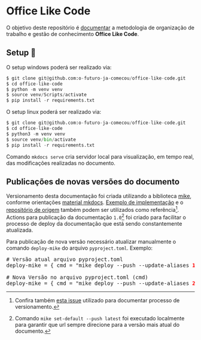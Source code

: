 Office Like Code
===

O objetivo deste repositório é [documentar](https://o-futuro-ja-comecou.github.io/office-like-code) a metodologia de organização de trabalho e gestão de conhecimento **Office Like Code**.

## Setup :open_book:

O setup windows poderá ser realizado via:

```Python
$ git clone git@github.com:o-futuro-ja-comecou/office-like-code.git
$ cd office-like-code
$ python -m venv venv
$ source venv/Scripts/activate
$ pip install -r requirements.txt
```

O setup linux poderá ser realizado via:

```Python
$ git clone git@github.com:o-futuro-ja-comecou/office-like-code.git
$ cd office-like-code
$ python3 -m venv venv
$ source venv/bin/activate
$ pip install -r requirements.txt
```

Comando `mkdocs serve` cria servidor local para visualização, em tempo real, das modificações realizadas no documento.

## Publicações de novas versões do documento

Versionamento desta documentação foi criada utilizando a biblioteca [mike](https://github.com/jimporter/mike), conforme orientações [material mkdocs](https://squidfunk.github.io/mkdocs-material/setup/setting-up-versioning/?h=version#versioning).
[Exemplo de implementação](https://squidfunk.github.io/mkdocs-material-example-versioning/0.3/) e o [repositório de origem](https://github.com/squidfunk/mkdocs-material-example-versioning) também podem ser utilizados como referência[^1].
Actions para publicação da documentação `1.0`[^2] foi criado para facilitar o processo de deploy da documentação que está sendo constantemente atualizada.

Para publicação de nova versão necessário atualizar manualmente o comando `deploy-mike` do arquivo `pyproject.toml`. Exemplo:

<pre>
# Versão atual arquivo pyproject.toml
deploy-mike = { cmd = "mike deploy --push --update-aliases <b style="color:red" >1.0</b> latest", help = "Publica documento utilizando Mkdocs e versionamento Mike." }

# Nova Versão no arquivo pyproject.toml (cmd)
deploy-mike = { cmd = "mike deploy --push --update-aliases <b style="color:red" >2.0</b> latest", help = "Publica documento utilizando Mkdocs e versionamento Mike." }
</pre>

[^1]: Confira também [esta issue](https://github.com/transparencia-mg/work-stefanini/issues/17) utilizado para documentar processo de versionamento.

[^2]: Comando `mike set-default --push latest` foi executado localmente para garantir que url sempre direcione para a versão mais atual do documento.
